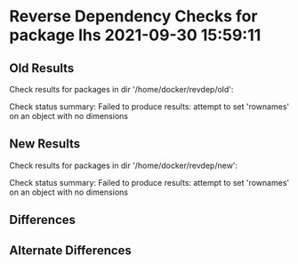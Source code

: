 # Reverse Dependency Checks for package lhs 2021-09-30 15:59:11

## Old Results

Check results for packages in dir '/home/docker/revdep/old':

Check status summary:
Failed to produce results:  attempt to set 'rownames' on an object with no dimensions
## New Results

Check results for packages in dir '/home/docker/revdep/new':

Check status summary:
Failed to produce results:  attempt to set 'rownames' on an object with no dimensions
## Differences

## Alternate Differences

